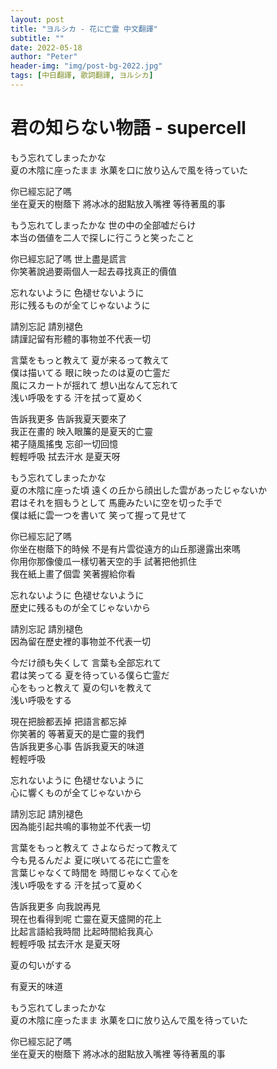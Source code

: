 ```yaml
---
layout: post
title: "ヨルシカ - 花に亡霊 中文翻譯"
subtitle: ""
date: 2022-05-18
author: "Peter"
header-img: "img/post-bg-2022.jpg"
tags: [中日翻譯, 歌詞翻譯, ヨルシカ]
---
```


# 君の知らない物語 - supercell

もう忘れてしまったかな  
夏の木陰に座ったまま 氷菓を口に放り込んで風を待っていた  
  
你已經忘記了嗎  
坐在夏天的樹蔭下 將冰冰的甜點放入嘴裡 等待著風的事  
  
もう忘れてしまったかな 世の中の全部嘘だらけ  
本当の価値を二人で探しに行こうと笑ったこと  
  
你已經忘記了嗎 世上盡是謊言  
你笑著說過要兩個人一起去尋找真正的價值  
  
忘れないように 色褪せないように  
形に残るものが全てじゃないように  
  
請別忘記 請別褪色  
請謹記留有形體的事物並不代表一切  
  
言葉をもっと教えて 夏が来るって教えて  
僕は描いてる 眼に映ったのは夏の亡霊だ  
風にスカートが揺れて 想い出なんて忘れて  
浅い呼吸をする 汗を拭って夏めく  
  
告訴我更多 告訴我夏天要來了  
我正在畫的 映入眼簾的是夏天的亡靈  
裙子隨風搖曳 忘卻一切回憶  
輕輕呼吸 拭去汗水 是夏天呀  
  
もう忘れてしまったかな  
夏の木陰に座った頃 遠くの丘から顔出した雲があったじゃないか  
君はそれを掴もうとして 馬鹿みたいに空を切った手で  
僕は紙に雲一つを書いて 笑って握って見せて  
  
你已經忘記了嗎  
你坐在樹蔭下的時候 不是有片雲從遠方的山丘那邊露出來嗎  
你用你那像傻瓜一樣切著天空的手 試著把他抓住  
我在紙上畫了個雲 笑著握給你看  
  
忘れないように 色褪せないように  
歴史に残るものが全てじゃないから  
  
請別忘記 請別褪色  
因為留在歷史裡的事物並不代表一切  
  
今だけ顔も失くして 言葉も全部忘れて  
君は笑ってる 夏を待っている僕ら亡霊だ  
心をもっと教えて 夏の匂いを教えて  
浅い呼吸をする  
  
現在把臉都丟掉 把語言都忘掉  
你笑著的 等著夏天的是亡靈的我們  
告訴我更多心事 告訴我夏天的味道  
輕輕呼吸  
  
忘れないように 色褪せないように  
心に響くものが全てじゃないから  
  
請別忘記 請別褪色  
因為能引起共鳴的事物並不代表一切  
  
言葉をもっと教えて さよならだって教えて  
今も見るんだよ 夏に咲いてる花に亡霊を  
言葉じゃなくて時間を 時間じゃなくて心を  
浅い呼吸をする 汗を拭って夏めく  
  
告訴我更多 向我說再見  
現在也看得到呢 亡靈在夏天盛開的花上  
比起言語給我時間 比起時間給我真心  
輕輕呼吸 拭去汗水 是夏天呀  
  
夏の匂いがする  
  
有夏天的味道  
  
もう忘れてしまったかな  
夏の木陰に座ったまま 氷菓を口に放り込んで風を待っていた  
  
你已經忘記了嗎  
坐在夏天的樹蔭下 將冰冰的甜點放入嘴裡 等待著風的事  